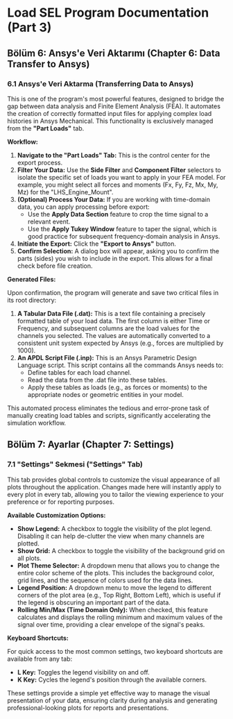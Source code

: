 # **Load SEL Program Documentation (Part 3\)**

## **Bölüm 6: Ansys'e Veri Aktarımı (Chapter 6: Data Transfer to Ansys)**

### **6.1 Ansys'e Veri Aktarma (Transferring Data to Ansys)**

This is one of the program's most powerful features, designed to bridge the gap between data analysis and Finite Element Analysis (FEA). It automates the creation of correctly formatted input files for applying complex load histories in Ansys Mechanical. This functionality is exclusively managed from the **"Part Loads"** tab.

**Workflow:**

1. **Navigate to the "Part Loads" Tab:** This is the control center for the export process.  
2. **Filter Your Data:** Use the **Side Filter** and **Component Filter** selectors to isolate the specific set of loads you want to apply in your FEA model. For example, you might select all forces and moments (Fx, Fy, Fz, Mx, My, Mz) for the "LHS\_Engine\_Mount".  
3. **(Optional) Process Your Data:** If you are working with time-domain data, you can apply processing before export:  
   * Use the **Apply Data Section** feature to crop the time signal to a relevant event.  
   * Use the **Apply Tukey Window** feature to taper the signal, which is good practice for subsequent frequency-domain analysis in Ansys.  
4. **Initiate the Export:** Click the **"Export to Ansys"** button.  
5. **Confirm Selection:** A dialog box will appear, asking you to confirm the parts (sides) you wish to include in the export. This allows for a final check before file creation.

**Generated Files:**

Upon confirmation, the program will generate and save two critical files in its root directory:

1. **A Tabular Data File (.dat):** This is a text file containing a precisely formatted table of your load data. The first column is either Time or Frequency, and subsequent columns are the load values for the channels you selected. The values are automatically converted to a consistent unit system expected by Ansys (e.g., forces are multiplied by 1000).  
2. **An APDL Script File (.inp):** This is an Ansys Parametric Design Language script. This script contains all the commands Ansys needs to:  
   * Define tables for each load channel.  
   * Read the data from the .dat file into these tables.  
   * Apply these tables as loads (e.g., as forces or moments) to the appropriate nodes or geometric entities in your model.

This automated process eliminates the tedious and error-prone task of manually creating load tables and scripts, significantly accelerating the simulation workflow.

## **Bölüm 7: Ayarlar (Chapter 7: Settings)**

### **7.1 "Settings" Sekmesi ("Settings" Tab)**

This tab provides global controls to customize the visual appearance of all plots throughout the application. Changes made here will instantly apply to every plot in every tab, allowing you to tailor the viewing experience to your preference or for reporting purposes.

**Available Customization Options:**

* **Show Legend:** A checkbox to toggle the visibility of the plot legend. Disabling it can help de-clutter the view when many channels are plotted.  
* **Show Grid:** A checkbox to toggle the visibility of the background grid on all plots.  
* **Plot Theme Selector:** A dropdown menu that allows you to change the entire color scheme of the plots. This includes the background color, grid lines, and the sequence of colors used for the data lines.  
* **Legend Position:** A dropdown menu to move the legend to different corners of the plot area (e.g., Top Right, Bottom Left), which is useful if the legend is obscuring an important part of the data.  
* **Rolling Min/Max (Time Domain Only):** When checked, this feature calculates and displays the rolling minimum and maximum values of the signal over time, providing a clear envelope of the signal's peaks.

**Keyboard Shortcuts:**

For quick access to the most common settings, two keyboard shortcuts are available from any tab:

* **L Key:** Toggles the legend visibility on and off.  
* **K Key:** Cycles the legend's position through the available corners.

These settings provide a simple yet effective way to manage the visual presentation of your data, ensuring clarity during analysis and generating professional-looking plots for reports and presentations.